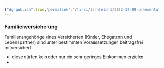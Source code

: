 ```yaml
---
{"dg-publish":true,"permalink":"/fi-si/lernfeld-1/2022-12-09-praesentation-krankenversicherung/familienversicherung/"}
---
```



### Familienversicherung

Familienangehörige eines Versicherten (Kinder, Ehegatenn und Lebenspartner) sind unter bestimmten Voraussetzungen beitragsfrei mitversichert

- diese dürfen kein oder nur ein sehr geringes Einkommen erzielen
-  
